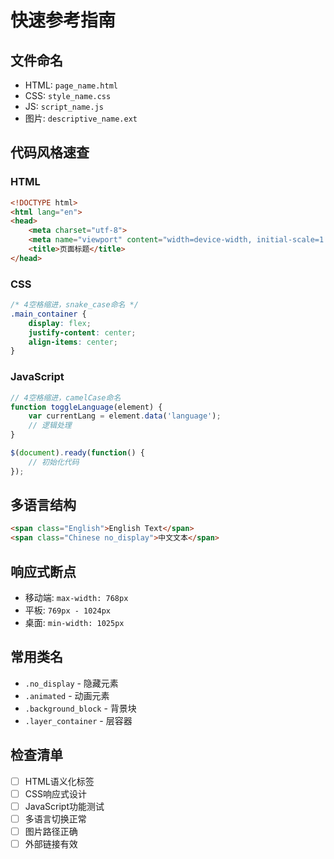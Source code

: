 # 快速参考指南

## 文件命名
- HTML: `page_name.html`
- CSS: `style_name.css`
- JS: `script_name.js`
- 图片: `descriptive_name.ext`

## 代码风格速查

### HTML
```html
<!DOCTYPE html>
<html lang="en">
<head>
    <meta charset="utf-8">
    <meta name="viewport" content="width=device-width, initial-scale=1.0">
    <title>页面标题</title>
</head>
```

### CSS
```css
/* 4空格缩进，snake_case命名 */
.main_container {
    display: flex;
    justify-content: center;
    align-items: center;
}
```

### JavaScript
```javascript
// 4空格缩进，camelCase命名
function toggleLanguage(element) {
    var currentLang = element.data('language');
    // 逻辑处理
}

$(document).ready(function() {
    // 初始化代码
});
```

## 多语言结构
```html
<span class="English">English Text</span>
<span class="Chinese no_display">中文文本</span>
```

## 响应式断点
- 移动端: `max-width: 768px`
- 平板: `769px - 1024px`
- 桌面: `min-width: 1025px`

## 常用类名
- `.no_display` - 隐藏元素
- `.animated` - 动画元素
- `.background_block` - 背景块
- `.layer_container` - 层容器

## 检查清单
- [ ] HTML语义化标签
- [ ] CSS响应式设计
- [ ] JavaScript功能测试
- [ ] 多语言切换正常
- [ ] 图片路径正确
- [ ] 外部链接有效